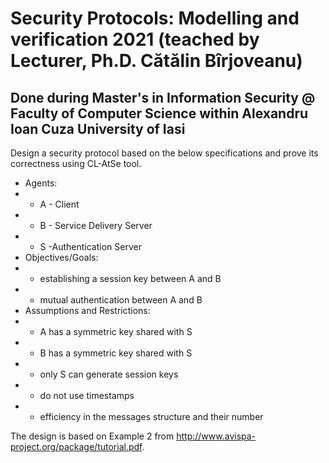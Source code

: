 # Security Protocols: Modelling and verification 2021 (teached by Lecturer, Ph.D. Cătălin Bîrjoveanu)
## Done during Master's in Information Security @ Faculty of Computer Science within Alexandru Ioan Cuza University of Iasi

Design a security protocol based on the below specifications and prove its correctness using CL-AtSe tool.
* Agents:
* * A - Client
* * B - Service Delivery Server
* * S -Authentication Server
* Objectives/Goals:
* * establishing a session key between A and B
* * mutual authentication between A and B
* Assumptions and Restrictions:
* * A has a symmetric key shared with S
* * B has a symmetric key shared with S
* * only S can generate session keys
* * do not use timestamps
* * efficiency in the messages structure and their number

The design is based on Example 2 from http://www.avispa-project.org/package/tutorial.pdf.
